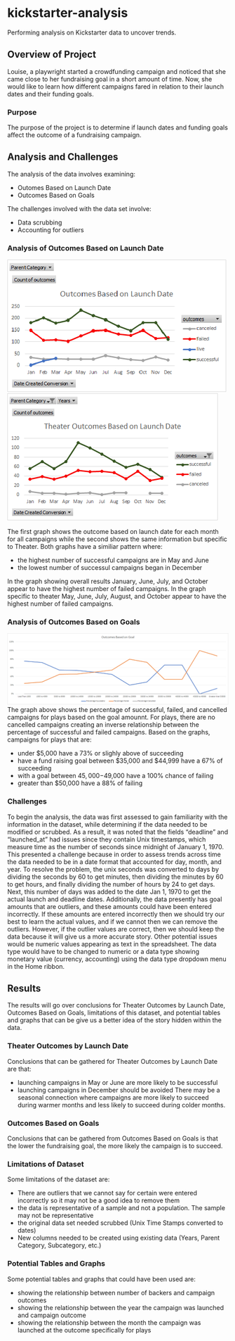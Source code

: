 # kickstarter-analysis
Performing analysis on Kickstarter data to uncover trends.
## Overview of Project
Louise, a playwright started a crowdfunding campaign and noticed that she came close to her fundraising goal in a short amount of time. Now, she would like to learn how different campaigns fared in relation to their launch dates and their funding goals.
### Purpose
The purpose of the project is to determine if launch dates and funding goals affect the outcome of a fundraising campaign.
## Analysis and Challenges
The analysis of the data involves examining: 
- Outomes Based on Launch Date
- Outcomes Based on Goals

The challenges involved with the data set involve:
- Data scrubbing
- Accounting for outliers

### Analysis of Outcomes Based on Launch Date
![image_name](https://github.com/Mugunthan24/kickstarter-analysis/blob/main/resources/Outcomes%20Based%20on%20Launch%20Date.png)
![image_name](https://github.com/Mugunthan24/kickstarter-analysis/blob/main/resources/Theater_Outcomes_vs_Launch.png)

The first graph shows the outcome based on launch date for each month for all campaigns while the second shows the same information but specific to Theater. Both graphs have a similiar pattern where: 
- the highest number of successful campaigns are in May and June
- the lowest number of successul campaigns began in December

In the graph showing overall results January, June, July, and October appear to have the highest number of failed campaigns.
In the graph specific to theater May, June, July, August, and October appear to have the highest number of failed campaigns.
### Analysis of Outcomes Based on Goals
![image_name](https://github.com/Mugunthan24/kickstarter-analysis/blob/main/resources/Outcomes_vs_Goals.png)
The graph above shows the percentage of successful, failed, and cancelled campaigns for plays based on the goal amounnt. For plays, there are no cancelled campaigns creating an inverse relationship between the percentage of successful and failed campaigns. Based on the graphs, campaigns for plays that are:
- under $5,000 have a 73% or slighly above of succeeding
- have a fund raising goal between $35,000 and $44,999 have a 67% of succeeding
- with a goal between $45,000-$49,000 have a 100% chance of failing
- greater than $50,000 have a 88% of failing
### Challenges
To begin the analysis, the data was first assessed to gain familiarity with the information in the dataset, while determining if the data needed to be modified or scrubbed. As a result, it was noted that the fields “deadline” and “launched_at” had issues since they contain Unix timestamps, which measure time as the number of seconds since midnight of January 1, 1970. This presented a challenge because in order to assess trends across time the data needed to be in a date format that accounted for day, month, and year. To resolve the problem, the unix seconds was converted to days by dividing the seconds by 60 to get minutes, then dividing the minutes by 60 to get hours, and finally dividing the number of hours by 24 to get days. Next, this number of days was added to the date Jan 1, 1970 to get the actual launch and deadline dates. Additionally, the data presently has goal amounts that are outliers, and these amounts could have been entered incorrectly. If these amounts are entered incorrectly then we should try our best to learn the actual values, and if we cannot then we can remove the outliers. However, if the outlier values are correct, then we should keep the data because it will give us a more accurate story. Other potential issues would be numeric values appearing as text in the spreadsheet. The data type would have to be changed to numeric or a data type showing monetary value (currency, accounting) using the data type dropdown menu in the Home ribbon.
## Results
The results will go over conclusions for Theater Outcomes by Launch Date, Outcomes Based on Goals, limitations of this dataset, and potential tables and graphs that can be give us a better idea of the story hidden within the data.
### Theater Outcomes by Launch Date
Conclusions that can be gathered for Theater Outcomes by Launch Date are that:
- launching campaigns in May or June are more likely to be successful
- launching campaigns in December should be avoided
There may be a seasonal connection where campaigns are more likely to succeed during warmer months and less likely to succeed during colder months. 
### Outcomes Based on Goals
Conclusions that can be gathered from Outcomes Based on Goals is that the lower the fundraising goal, the more likely the campaign is to succeed. 
### Limitations of Dataset
Some limitations of the dataset are:
- There are outliers that we cannot say for certain were entered incorrectly so it may not be a good idea to remove them
- the data is representative of a sample and not a population. The sample may not be representative
- the original data set needed scrubbed (Unix Time Stamps converted to dates)
- New columns needed to be created using existing data (Years, Parent Category, Subcategory, etc.)
### Potential Tables and Graphs
Some potential tables and graphs that could have been used are:
- showing the relationship between number of backers and campaign outcomes
- showing the relationship between the year the campaign was launched and campaign outcome
- showing the relationship between the month the campaign was launched at the outcome specifically for plays
